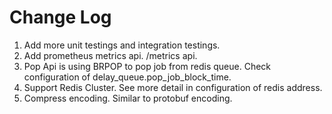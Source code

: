 # Change Log

1. Add more unit testings and integration testings.
2. Add prometheus metrics api. /metrics api.
3. Pop Api is using BRPOP to pop job from redis queue. Check configuration of delay_queue.pop_job_block_time.
4. Support Redis Cluster. See more detail in configuration of redis address.
5. Compress encoding. Similar to protobuf encoding.